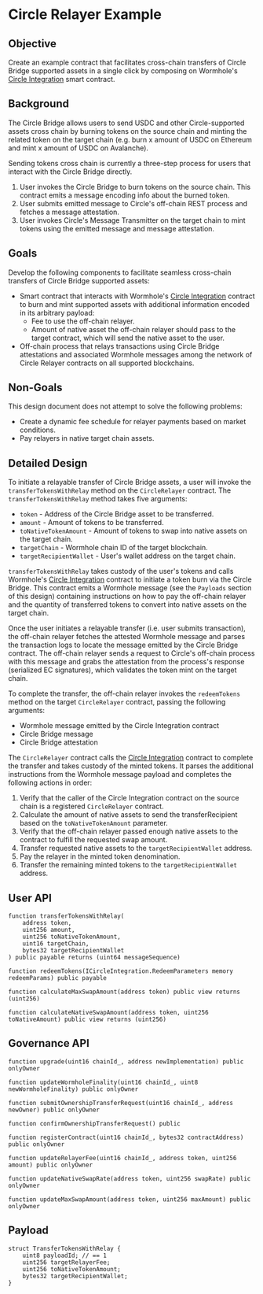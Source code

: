 # Circle Relayer Example

## Objective

Create an example contract that facilitates cross-chain transfers of Circle Bridge supported assets in a single click by composing on Wormhole's [Circle Integration] smart contract.

## Background

The Circle Bridge allows users to send USDC and other Circle-supported assets cross chain by burning tokens on the source chain and minting the related token on the target chain (e.g. burn x amount of USDC on Ethereum and mint x amount of USDC on Avalanche).

Sending tokens cross chain is currently a three-step process for users that interact with the Circle Bridge directly.
1. User invokes the Circle Bridge to burn tokens on the source chain. This contract emits a message encoding info about the burned token.
2. User submits emitted message to Circle's off-chain REST process and fetches a message attestation.
3. User invokes Circle's Message Transmitter on the target chain to mint tokens using the emitted message and message attestation.

## Goals

Develop the following components to facilitate seamless cross-chain transfers of Circle Bridge supported assets:

- Smart contract that interacts with Wormhole's [Circle Integration] contract to burn and mint supported assets with additional information encoded in its arbitrary payload:
  - Fee to use the off-chain relayer.
  - Amount of native asset the off-chain relayer should pass to the target contract, which will send the native asset to the user.
- Off-chain process that relays transactions using Circle Bridge attestations and associated Wormhole messages among the network of Circle Relayer contracts on all supported blockchains.

## Non-Goals

This design document does not attempt to solve the following problems:

- Create a dynamic fee schedule for relayer payments based on market conditions.
- Pay relayers in native target chain assets.

## Detailed Design

To initiate a relayable transfer of Circle Bridge assets, a user will invoke the `transferTokensWithRelay` method on the `CircleRelayer` contract. The `transferTokensWithRelay` method takes five arguments:

- `token` - Address of the Circle Bridge asset to be transferred.
- `amount` - Amount of tokens to be transferred.
- `toNativeTokenAmount` - Amount of tokens to swap into native assets on the target chain.
- `targetChain` - Wormhole chain ID of the target blockchain.
- `targetRecipientWallet` - User's wallet address on the target chain.

`transferTokensWithRelay` takes custody of the user's tokens and calls Wormhole's [Circle Integration] contract to initiate a token burn via the Circle Bridge. This contract emits a Wormhole message (see the `Payloads` section of this design) containing instructions on how to pay the off-chain relayer and the quantity of transferred tokens to convert into native assets on the target chain.

Once the user initiates a relayable transfer (i.e. user submits transaction), the off-chain relayer fetches the attested Wormhole message and parses the transaction logs to locate the message emitted by the Circle Bridge contract. The off-chain relayer sends a request to Circle's off-chain process with this message and grabs the attestation from the process's response (serialized EC signatures), which validates the token mint on the target chain.

To complete the transfer, the off-chain relayer invokes the `redeemTokens` method on the target `CircleRelayer` contract, passing the following arguments:
- Wormhole message emitted by the Circle Integration contract
- Circle Bridge message
- Circle Bridge attestation

The `CircleRelayer` contract calls the [Circle Integration] contract to complete the transfer and takes custody of the minted tokens. It parses the additional instructions from the Wormhole message payload and completes the following actions in order:
1. Verify that the caller of the Circle Integration contract on the source chain is a registered `CircleRelayer` contract.
2. Calculate the amount of native assets to send the transferRecipient based on the `toNativeTokenAmount` parameter.
3. Verify that the off-chain relayer passed enough native assets to the contract to fulfill the requested swap amount.
4. Transfer requested native assets to the `targetRecipientWallet` address.
5. Pay the relayer in the minted token denomination.
6. Transfer the remaining minted tokens to the `targetRecipientWallet` address.

## User API

```solidity
function transferTokensWithRelay(
    address token,
    uint256 amount,
    uint256 toNativeTokenAmount,
    uint16 targetChain,
    bytes32 targetRecipientWallet
) public payable returns (uint64 messageSequence)

function redeemTokens(ICircleIntegration.RedeemParameters memory redeemParams) public payable

function calculateMaxSwapAmount(address token) public view returns (uint256)

function calculateNativeSwapAmount(address token, uint256 toNativeAmount) public view returns (uint256)
```

## Governance API

```solidity
function upgrade(uint16 chainId_, address newImplementation) public onlyOwner

function updateWormholeFinality(uint16 chainId_, uint8 newWormholeFinality) public onlyOwner

function submitOwnershipTransferRequest(uint16 chainId_, address newOwner) public onlyOwner

function confirmOwnershipTransferRequest() public

function registerContract(uint16 chainId_, bytes32 contractAddress) public onlyOwner

function updateRelayerFee(uint16 chainId_, address token, uint256 amount) public onlyOwner

function updateNativeSwapRate(address token, uint256 swapRate) public onlyOwner

function updateMaxSwapAmount(address token, uint256 maxAmount) public onlyOwner
```

## Payload

```solidity
struct TransferTokensWithRelay {
    uint8 payloadId; // == 1
    uint256 targetRelayerFee;
    uint256 toNativeTokenAmount;
    bytes32 targetRecipientWallet;
}
```

[circle integration]: https://github.com/certusone/wormhole-circle-integration
